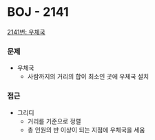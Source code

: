# BOJ - 2141

[2141번: 우체국](https://www.acmicpc.net/problem/2141)

### 문제

- 우체국
    - 사람까지의 거리의 합이 최소인 곳에 우체국 설치

### 접근

- 그리디
    - 거리를 기준으로 정렬
    - 총 인원의 반 이상이 되는 지점에 우체국을 세움
